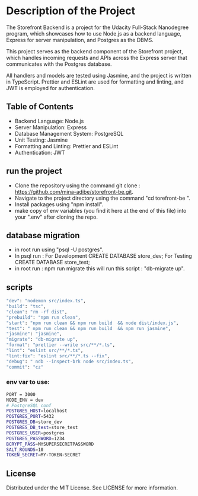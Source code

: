 # Description of the Project

The Storefront Backend is a project for the Udacity Full-Stack Nanodegree program, which showcases how to use Node.js as a backend language, Express for server manipulation, and Postgres as the DBMS.

This project serves as the backend component of the Storefront project, which handles incoming requests and APIs across the Express server that communicates with the Postgres database.

All handlers and models are tested using Jasmine, and the project is written in TypeScript. Prettier and ESLint are used for formatting and linting, and JWT is employed for authentication.

## Table of Contents

- Backend Language: Node.js
- Server Manipulation: Express
- Database Management System: PostgreSQL
- Unit Testing: Jasmine
- Formatting and Linting: Prettier and ESLint
- Authentication: JWT

## run the project

- Clone the repository using the command git clone : https://github.com/mina-adibe/storefront-be.git.
- Navigate to the project directory using the command "cd torefront-be ".
- Install packages using "npm install".
- make copy of env variables (you find it here at the end of this file) into your ".env" after cloning the repo.

## database migration

- in root run using "psql -U postgres".
- In psql run :
  For Development
  CREATE DATABASE store_dev;
  For Testing
  CREATE DATABASE store_test;
- in root run : npm run migrate this will run this script : "db-migrate up".

## scripts

```sh
"dev": "nodemon src/index.ts",
"build": "tsc",
"clean": "rm -rf dist",
"prebuild": "npm run clean",
"start": "npm run clean && npm run build  && node dist/index.js",
"test": " npm run clean && npm run build  && npm run jasmine",
"jasmine": "jasmine",
"migrate": "db-migrate up",
"format": "prettier --write src/**/*.ts",
"lint": "eslint src/**/*.ts",
"lint:fix": "eslint src/**/*.ts --fix",
"debug": " ndb --inspect-brk node src/index.ts",
"commit": "cz"
```

### env var to use:

```sh
PORT = 3000
NODE_ENV = dev
# PostgreSQL conf
POSTGRES_HOST=localhost
POSTGRES_PORT=5432
POSTGRES_DB=store_dev
POSTGRES_DB_test=store_test
POSTGRES_USER=postgres
POSTGRES_PASSWORD=1234
BCRYPT_PASS=MYSUPERSECRETPASSWORD
SALT_ROUNDS=10
TOKEN_SECRET=MY-TOKEN-SECRET
```

## License

Distributed under the MIT License. See LICENSE for more information.
